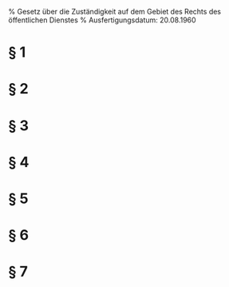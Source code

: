 % Gesetz über die Zuständigkeit auf dem Gebiet des Rechts des öffentlichen Dienstes
% Ausfertigungsdatum: 20.08.1960
 
# § 1

# § 2

# § 3

# § 4

# § 5

# § 6

# § 7
